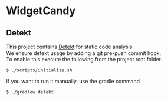 # WidgetCandy

## Detekt

This project contains [Detekt](https://github.com/detekt/detekt) for static code analysis.  
We ensure detekt usage by adding a git pre-push commit hook.  
To enable this execute the following from the project root folder.

```
$ ./scripts/initialize.sh
```

If you want to run it manually, use the gradle command

```
$ ./gradlew detekt
```